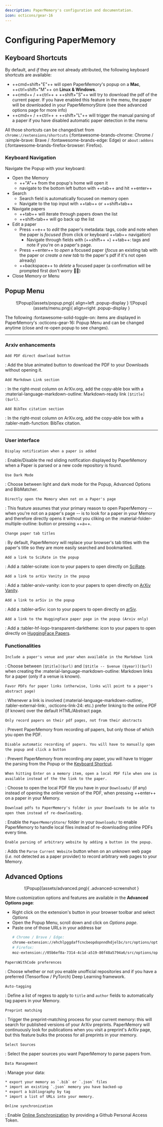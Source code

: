 ```yaml
---
description: PaperMemory's configuration and documentation.
icon: octicons/gear-16
---
```


# Configuring PaperMemory

## Keyboard Shortcuts

By default, and _if_ they are not already attributed, the following keyboard shortcuts are available:

* ++cmd+shift+"E"++ will open PaperMemory's popup on a **Mac**, ++ctrl+shift+"M"++ on **Linux & Windows**.
* ++cmd++ / ++ctrl++ + ++shift+"S"++ will try to download the pdf of the current paper. If you have enabled this feature in the menu, the paper will be downloaded in your PaperMemoryStore (see thee advanced options page for more info)
* ++cmd++ / ++ctrl++ + ++shift+"L"++ will trigger the manual parsing of a paper if you have disabled automatic paper detection in the menu

All those shortcuts can be changed/set from `chrome://extensions/shortcuts` (:fontawesome-brands-chrome: Chrome / :simple-brave: Brave / :fontawesome-brands-edge: Edge) or `about:addons` (:fontawesome-brands-firefox-browser: Firefox).

### Keyboard Navigation

Navigate the Popup with your keyboard:

  * Open the Memory
    * ++"A"++ from the popup's home will open it
    * navigate to the bottom left button with ++tab++ and hit ++enter++
  * Search
    * Search field is automatically focused on memory open
    * Navigate to the top input with ++tab++ or ++shift+tab++
  * Navigate papers
    * ++tab++ will iterate through papers down the list
    * ++shift+tab++ will go back up the list
  * Edit a paper
    * Press ++e++ to _edit_ the paper's metadata: tags, code and note when the paper is *focused* (from click or keyboard ++tab++ navigation)
      * Navigate through fields with (++shift++ +) ++tab++: tags and note if you're on a paper's page.
    * Press ++enter++ to _open_ a focused paper (*focus* an existing tab with the paper or *create a new tab* to the paper's pdf if it's not open already)
    * ++backspace++ to _delete_ a focused paper (a confirmation will be prompted first don't worry 👮‍♀️)
  * Close Memory or Menu

## Popup Menu


<p align="center" markdown>
![Popup](assets/popup.png){ align=left .popup-display }
![Popup](assets/menu.png){ align=right .popup-display }
</p>

<p style="clear: both;"/>

The following :fontawesome-solid-toggle-on: items are displayed in PaperMemory's :octicons-gear-16: Popup Menu and can be changed anytime (close and re-open popup to see changes).

---

### Arxiv enhancements

`Add PDF direct download button`

:   Add the blue animated button to download the PDF to your Downloads without opening it.

`Add Markdown Link section`

:   In the right-most column on ArXiv.org, add the copy-able box with a :material-language-markdown-outline: Markdown-ready link `[$title]($url)`.

`Add BibTex citation section`

:   In the right-most column on ArXiv.org, add the copy-able box with a :tabler-math-function: BibTex citation.

---

### User interface

`Display notification when a paper is added`

:   Enable/Disable the red sliding notification displayed by PaperMemory when a Paper is parsed or a new code repository is found.

`Use Dark Mode`

:   Choose between light and dark mode for the Popup, Advanced Options and BibMatcher.

`Directly open the Memory when not on a Paper's page`

:   This feature assumes that your primary reason to open PaperMemory -- when you're not on a paper's page -- is to look for a paper in your Memory and therefore directly opens it without you cliking on the :material-folder-multiple-outline: button or pressing ++a++.

`Change paper tab titles`

:   By default, PaperMemory will replace your browser's tab titles with the paper's title so they are more easily searched and bookmarked.

`Add a link to SciRate in the popup`

:   Add a :tabler-scirate: icon to your papers to open directly on [SciRate](https://scirate.com).

`Add a link to arXiv Vanity in the popup`

:   Add a :tabler-arxiv-vanity: icon to your papers to open directly on [ArXiv Vanity](https://www.arxiv-vanity.com/).

`Add a link to ar5iv in the popup`

:   Add a :tabler-ar5iv: icon to your papers to open directly on [ar5iv](https://ar5iv.labs.arxiv.org/).

`Add a link to the HuggingFace paper page in the popup (Arxiv only)`

:   Add a :tabler-hf-logo-transparent-darktheme: icon to your papers to open directly on [HuggingFace Papers](https://huggingface.co/papers).


### Functionalities

`Include a paper's venue and year when available in the Markdown link`

:   Choose between `[$title]($url)` and `[$title -- $venue ($year)]($url)` when creating the :material-language-markdown-outline: Markdown links for a paper (only if a venue is known).

`Favor PDFs for paper links (otherwise, links will point to a paper's abstract page)`

:   Whenever a link is involved (:material-language-markdown-outline:, :tabler-external-link:, :octicons-link-24: etc.) prefer linking to the online PDF (if known) over the default HTML/Abstract page.

`Only record papers on their pdf pages, not from their abstracts`

:   Prevent PaperMemory from recording *all* papers, but only those of which you open the PDF.

`Disable automatic recording of papers. You will have to manually open the popup and click a button`

:   Prevent PaperMemory from recording *any* paper, you will have to trigger the parsing from the Popup or the [Keyboard Shortcut](./configuration.md#keyboard-shortcuts).

`When hitting Enter on a memory item, open a local PDF file when one is available instead of the the link to the paper.`

:   Choose to open the local PDF file you have in your `Downloads/` (if any) instead of opening the online version of the PDF, when pressing ++enter++ on a paper in your Memory.

`Download pdfs to PaperMemory's folder in your Downloads to be able to open them instead of re-downloading.`

:   Enable the `PaperMemoryStore/` folder in your `Downloads/` to enable PaperMemory to handle local files instead of re-downloading online PDFs every time.

`Enable parsing of arbitrary website by adding a button in the popup.`

:   Adds the `Parse Current Website` button when on an unknown web page (*i.e.* not detected as a paper provider) to record arbitrary web pages to your Memory.

## Advanced Options

<p align="center" markdown>
![Popup](assets/advanced.png){ .advanced-screenshot }
</p>

More customization options and features are available in the **Advanced Options page**:

* Right click on the extension's button in your browser toolbar and select *Options*
* Open the Popup Menu, scroll down and click on *Options page*.
* Paste one of those URLs in your address bar
  ```bash
  # Chrome / Brave / Edge:
  chrome-extension://ehchlpggdaffcncbeopdopnndhdjelbc/src/options/options.html
  # Firefox:
  moz-extension://05b6ef8a-7314-4c1d-a519-80f48a5794a6/src/options/options.html
  ```


`PapersWithCode preferences`

:    Choose whether or not you enable unofficial repositories and if you have a preferred (Tensorflow / PyTorch) Deep Learning framework.

`Auto-tagging`

:   Define a list of regexs to apply to `title` and `author` fields to automatically tag papers in your Memory.

`Preprint matching`

:   Trigger the preprint-matching process for your current memory: this will search for published versions of your ArXiv preprints. PaperMemory will continuously look for publications when you visit a preprint's ArXiv page, but this feature bulks the process for all preprints in your memory.

`Select Sources`

:   Select the paper sources you want PaperMemory to parse papers from.

`Data Management`

:   Manage your data:

    * export your memory as `.bib` or `.json` files
    * import an existing `.json` memory you have backed-up
    * export a bibliography by tag
    * import a list of URLs into your memory.

`Online synchronization`

:   Enable [Online Synchronization](features.md#online-synchronization) by providing a Github Personal Access Token.